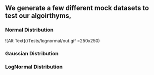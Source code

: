 ## We generate a few different mock datasets to test our algoirthyms, 


### Normal Distribution

![Alt Text](/Tests/lognormal/out.gif =250x250)

### Gaussian Distribution


### LogNormal Distribution
